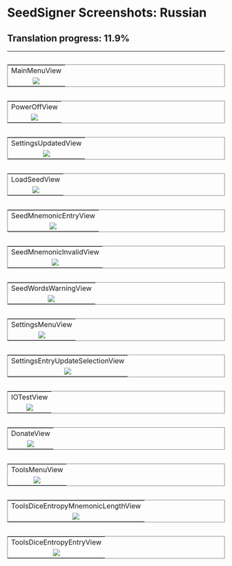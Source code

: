 # SeedSigner Screenshots: Russian
## Translation progress: 11.9%

---

<table align="left" style="border: 1px solid gray;"><tr><td align="center">MainMenuView</td></tr><tr><td align="center"><img src="MainMenuView.png"></td></tr></table><table align="left" style="border: 1px solid gray;"><tr><td align="center">PowerOffView</td></tr><tr><td align="center"><img src="PowerOffView.png"></td></tr></table><table align="left" style="border: 1px solid gray;"><tr><td align="center">SettingsUpdatedView</td></tr><tr><td align="center"><img src="SettingsUpdatedView.png"></td></tr></table><table align="left" style="border: 1px solid gray;"><tr><td align="center">LoadSeedView</td></tr><tr><td align="center"><img src="LoadSeedView.png"></td></tr></table><table align="left" style="border: 1px solid gray;"><tr><td align="center">SeedMnemonicEntryView</td></tr><tr><td align="center"><img src="SeedMnemonicEntryView.png"></td></tr></table><table align="left" style="border: 1px solid gray;"><tr><td align="center">SeedMnemonicInvalidView</td></tr><tr><td align="center"><img src="SeedMnemonicInvalidView.png"></td></tr></table><table align="left" style="border: 1px solid gray;"><tr><td align="center">SeedWordsWarningView</td></tr><tr><td align="center"><img src="SeedWordsWarningView.png"></td></tr></table><table align="left" style="border: 1px solid gray;"><tr><td align="center">SettingsMenuView</td></tr><tr><td align="center"><img src="SettingsMenuView.png"></td></tr></table><table align="left" style="border: 1px solid gray;"><tr><td align="center">SettingsEntryUpdateSelectionView</td></tr><tr><td align="center"><img src="SettingsEntryUpdateSelectionView.png"></td></tr></table><table align="left" style="border: 1px solid gray;"><tr><td align="center">IOTestView</td></tr><tr><td align="center"><img src="IOTestView.png"></td></tr></table><table align="left" style="border: 1px solid gray;"><tr><td align="center">DonateView</td></tr><tr><td align="center"><img src="DonateView.png"></td></tr></table><table align="left" style="border: 1px solid gray;"><tr><td align="center">ToolsMenuView</td></tr><tr><td align="center"><img src="ToolsMenuView.png"></td></tr></table><table align="left" style="border: 1px solid gray;"><tr><td align="center">ToolsDiceEntropyMnemonicLengthView</td></tr><tr><td align="center"><img src="ToolsDiceEntropyMnemonicLengthView.png"></td></tr></table><table align="left" style="border: 1px solid gray;"><tr><td align="center">ToolsDiceEntropyEntryView</td></tr><tr><td align="center"><img src="ToolsDiceEntropyEntryView.png"></td></tr></table>